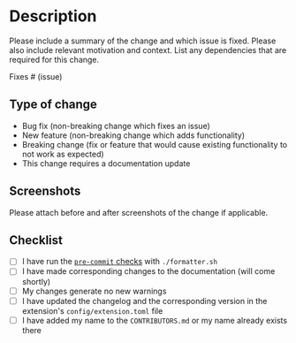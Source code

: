 # Description

Please include a summary of the change and which issue is fixed. Please also include relevant motivation and context.
List any dependencies that are required for this change.

Fixes # (issue)

<!-- As a practice, it is recommended to open an issue to have discussions on the proposed pull request.
This makes it easier for the community to keep track of what is being developed or added, and if a given feature
is demanded by more than one party. -->

## Type of change

<!-- As you go through the list, delete the ones that are not applicable. -->

- Bug fix (non-breaking change which fixes an issue)
- New feature (non-breaking change which adds functionality)
- Breaking change (fix or feature that would cause existing functionality to not work as expected)
- This change requires a documentation update

## Screenshots

Please attach before and after screenshots of the change if applicable.

<!--
Example:

| Before | After |
| ------ | ----- |
| _gif/png before_ | _gif/png after_ |

To upload images to a PR -- simply drag and drop an image while in edit mode and it should upload the image directly. You can then paste that source into the above before/after sections.
-->

## Checklist

- [ ] I have run the [`pre-commit` checks](https://pre-commit.com/) with `./formatter.sh`
- [ ] I have made corresponding changes to the documentation (will come shortly)
- [ ] My changes generate no new warnings
- [ ] I have updated the changelog and the corresponding version in the extension's `config/extension.toml` file
- [ ] I have added my name to the `CONTRIBUTORS.md` or my name already exists there

<!--
As you go through the checklist above, you can mark something as done by putting an x character in it

For example,
- [x] I have done this task
- [ ] I have not done this task
-->
